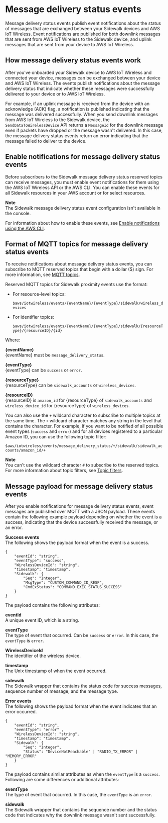 # Message delivery status events<a name="iot-sidewalk-message-delivery-events"></a>

Message delivery status events publish event notifications about the status of messages that are exchanged between your Sidewalk devices and AWS IoT Wireless\. Event notifications are published for both downlink messages that are sent from AWS IoT Wireless to the Sidewalk device, and uplink messages that are sent from your device to AWS IoT Wireless\.

## How message delivery status events work<a name="iot-sidewalk-message-delivery-events-work"></a>

After you've onboarded your Sidewalk device to AWS IoT Wireless and connected your device, messages can be exchanged between your device and AWS IoT Wireless\. The events publish notifications about the message delivery status that indicate whether these messages were successfully delivered to your device or to AWS IoT Wireless\.

For example, if an uplink message is received from the device with an acknowledge \(ACK\) flag, a notification is published indicating that the message was delivered successfully\. When you send downlink messages from AWS IoT Wireless to the Sidewalk device, the `SendDataToWirelessDevice` API returns a `MessageId` for the downlink message even if packets have dropped or the message wasn't delivered\. In this case, the message delivery status events return an error indicating that the message failed to deliver to the device\.

## Enable notifications for message delivery status events<a name="iot-sidewalk-message-delivery-events-enable"></a>

Before subscribers to the Sidewalk message delivery status reserved topics can receive messages, you must enable event notifications for them using the AWS IoT Wireless API or the AWS CLI\. You can enable these events for all Sidewalk resources in your AWS account or for select resources\.

**Note**  
The Sidewalk message delivery status event configuration isn't available in the console\.

For information about how to enable these events, see [Enable notifications using the AWS CLI](iot-wireless-control-events.md#iot-wireless-control-events-cli)\. 

## Format of MQTT topics for message delivery status events<a name="iot-sidewalk-message-delivery-events-mqtt"></a>

To receive notifications about message delivery status events, you can subscribe to MQTT reserved topics that begin with a dollar \($\) sign\. For more information, see [MQTT topics](topics.md)\.

Reserved MQTT topics for Sidewalk proximity events use the format:
+ For resource\-level topics:

  `$aws/iotwireless/events/{eventName}/{eventType}/sidewalk/wireless_devices`
+ For identifier topics:

  `$aws/iotwireless/events/{eventName}/{eventType}/sidewalk/{resourceType}/{resourceID}/{id}`

Where:

**\{eventName\}**  
\{eventName\} must be `message_delivery_status`\.

**\{eventType\}**  
\{eventType\} can be `success` or `error`\.

**\{resourceType\}**  
\{resourceType\} can be `sidewalk_accounts` or `wireless_devices`\.

**\{resourceID\}**  
\{resourceID\} is `amazon_id` for \{resourceType\} of `sidewalk_accounts` and `wireless_device_id` for \{resourceType\} of `wireless_devices`\.

You can also use the `+` wildcard character to subscribe to multiple topics at the same time\. The `+` wildcard character matches any string in the level that contains the character\. For example, if you want to be notified of all possible event types \(`success` and `error`\) and for all devices registered to a particular Amazon ID, you can use the following topic filter:

`$aws/iotwireless/events/message_delivery_status/+/sidewalk/sidewalk_accounts/amazon_id/+`

**Note**  
You can't use the wildcard character `#` to subscribe to the reserved topics\. For more information about topic filters, see [Topic filters](topics.md#topicfilters)\.

## Message payload for message delivery status events<a name="iot-sidewalk-proximity-events-json"></a>

After you enable notifications for message delivery status events, event messages are published over MQTT with a JSON payload\. These events contain the following example payload depending on whether the event is a success, indicating that the device successfully received the message, or an error\.

**Success events**  
The following shows the payload format when the event is a success\.

```
{
    "eventId": "string",
    "eventType": "success",
    "WirelessDeviceId": "string",
    "timestamp": "timestamp",
    "Sidewalk": {
        "Seq": "Integer",
        "MsgType": "CUSTOM_COMMAND_ID_RESP",
        "CmdExStatus": "COMMAND_EXEC_STATUS_SUCCESS"   
    }
}
```

The payload contains the following attributes:

**eventId**  
A unique event ID, which is a string\.

**eventType**  
The type of event that occurred\. Can be `success` or `error`\. In this case, the `eventType` is `error`\.

**WirelessDeviceId**  
The identifier of the wireless device\.

**timestamp**  
The Unix timestamp of when the event occurred\.

**sidewalk**  
The Sidewalk wrapper that contains the status code for success messages, sequence number of message, and the message type\.

**Error events**  
The following shows the payload format when the event indicates that an error occurred\.

```
{
    "eventId": "string",
    "eventType": "error" ,
    "WirelessDeviceId": "string",
    "timestamp": "timestamp",
    "Sidewalk": {
        "Seq": "Integer",
        "Status": "DeviceNotReachable" | "RADIO_TX_ERROR" | "MEMORY_ERROR"        
    }
}
```

The payload contains similar attributes as when the `eventType` is a `success`\. Following are some differences or additional attributes:

**eventType**  
The type of event that occurred\. In this case, the `eventType` is an `error`\.

**sidewalk**  
The Sidewalk wrapper that contains the sequence number and the status code that indicates why the downlink message wasn't sent successfully\.